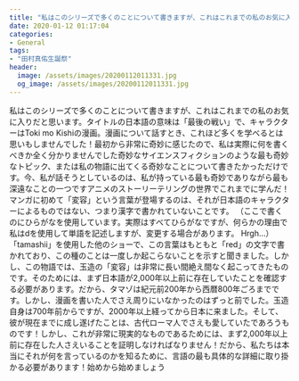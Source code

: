 ```yaml
---
title: "私はこのシリーズで多くのことについて書きますが、これはこれまでの私のお気に入りだと思います。"
date: 2020-01-12 01:17:04
categories:
- General
tags:
- "田村真佑生誕祭"
header:
  image: /assets/images/20200112011331.jpg
  og_image: /assets/images/20200112011331.jpg
---
```


私はこのシリーズで多くのことについて書きますが、これはこれまでの私のお気に入りだと思います。タイトルの日本語の意味は「最後の戦い」で、キャラクターはToki mo Kishiの漫画。漫画について話すとき、これほど多くを学べるとは思いもしませんでした！最初から非常に奇妙に感じたので、私は実際に何を書くべきか全く分かりませんでした奇妙なサイエンスフィクションのような最も奇妙なトピック、または私の物語に出てくる奇妙なことについて書きたかっただけです。今、私が話そうとしているのは、私が持っている最も奇妙でありながら最も深遠なことの一つですアニメのストーリーテリングの世界でこれまでに学んだ！マンガに初めて「変容」という言葉が登場するのは、それが日本語のキャラクターによるものではない、つまり漢字で書かれていないことです。 （ここで書くのにひらがなを使用しています。実際はすべてひらがなですが、何らかの理由で私はdを使用して単語を記述しますが、変更する場合があります。 Hrgh…）「tamashii」を使用した他のショーで、この言葉はもともと「red」の文字で書かれており、この種のことは一度しか起こらないことを示すと聞きました。しかし、この物語では、玉造の「変容」は非常に長い間絶え間なく起こってきたものです。そのためには、まず日本語が2,000年以上前に存在していたことを確認する必要があります。だから、タマゾは紀元前200年から西暦800年ごろまでです。しかし、漫画を書いた人でさえ周りにいなかったのはずっと前でした。玉造自身は700年前からですが、2000年以上経ってから日本に来ました。そして、彼が現在までに成し遂げたことは、古代ローマ人でさえも愛していたであろうものです！しかし、これが非常に現実的なものであるためには、まず2,000年以上前に存在した人さえいることを証明しなければなりません！だから、私たちは本当にそれが何を言っているのかを知るために、言語の最も具体的な詳細に取り掛かる必要があります！始めから始めましょう
